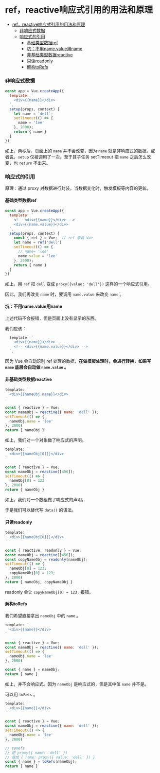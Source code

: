 # ref，reactive响应式引用的用法和原理

<!-- @import "[TOC]" {cmd="toc" depthFrom=1 depthTo=6 orderedList=false} -->

<!-- code_chunk_output -->

- [ref，reactive响应式引用的用法和原理](#refreactive响应式引用的用法和原理)
    - [非响应式数据](#非响应式数据)
    - [响应式的引用](#响应式的引用)
      - [基础类型数据ref](#基础类型数据ref)
      - [坑：不用name.value用name](#坑不用namevalue用name)
      - [非基础类型数据reactive](#非基础类型数据reactive)
      - [只读readonly](#只读readonly)
      - [解构toRefs](#解构torefs)

<!-- /code_chunk_output -->

### 非响应式数据
```js
const app = Vue.createApp({
  template: `
    <div>{{name}}</div>
  `,
  setup(props, context) {
    let name = 'dell';
    setTimeout(() => {
      name = 'lee'
    }, 2000);
    return { name }
  }
})
```

如上，两秒后，页面上的 `name` 并不会改变，因为 `name` 就是非响应式的数据。或者说，`setup` 仅被调用了一次，至于其子任务 setTimeout 把 `name` 之后怎么改变，也 `return` 不出来。

### 响应式的引用
原理：通过 proxy 对数据进行封装，当数据变化时，触发模板等内容的更新。

#### 基础类型数据ref

```js
const app = Vue.createApp({
  template: `
    <!-- <div>{{name}}</div> -->
    <div>{{name.value}}</div>
  `,
  setup(props, context) {
    const { ref } = Vue;  // ref 来自 Vue
    let name = ref('dell')
    setTimeout(() => {
      // name= 'lee'
      name.value = 'lee'
    }, 2000);
    return { name }
  }
})
```

如上，用 `ref` 把 `dell` 变成 `proxy({value: 'dell'})` 这样的一个响应式引用。

因此，我们再改变 `name` 时，要调用 `name.value` 来改变 `name` 。

#### 坑：不用name.value用name
上述代码不会报错，但是页面上没有显示的东西。

我们应该：
```js
  template: `
    <div>{{name}}</div>
    <!-- <div>{{name.value}}</div> -->
  `,
```

因为 Vue 会自动识别 ref 处理的数据，**在做模板处理时，会进行转换，如果写 `name` 底层会自动做 `name.value` 。**

#### 非基础类型数据reactive
```js
template: `
  <div>{{nameObj.name}}</div>
`

const { reactive } = Vue;
const nameObj = reactive({ name: 'dell' });
setTimeout(() => {
  nameObj.name = 'lee'
}, 2000)
return { nameObj }
```

如上，我们对一个对象做了响应式的声明。

```js
template: `
  <div>{{nameObj[0]}}</div>
`

const { reactive } = Vue;
const nameObj = reactive([456]);
setTimeout(() => {
  nameObj[0] = 123
}, 2000)
return { nameObj }
```

如上，我们对一个数组做了响应式的声明。

于是我们可以替代写 `data()` 的语法。

#### 只读readonly
```js
template: `
  <div>{{nameObj[0]}}</div>
`

const { reactive, readonly } = Vue;
const nameObj = reactive([456]);
const copyNameObj = readonly(nameObj);
setTimeout(() => {
  nameObj[0] = 123;
  copyNameObj[0] = 123;
}, 2000)
return { nameObj, copyNameObj }
```

readonly 会让 `copyNameObj[0] = 123;` 报错。

#### 解构toRefs
我们希望直接拿出 `nameObj` 中的 `name` 。

```js
template: `
  <div>{{name}}</div>
`

const { reactive } = Vue;
const nameObj = reactive({ name: 'dell' });
setTimeout(() => {
  nameObj.name = 'lee'
}, 2000)

const { name } = nameObj;
return { name }
```

如上，并不会响应式。因为 `nameObj` 是响应式的，但是其中值 `name` 并不是。

可以用 `toRefs` 。

```js
template: `
  <div>{{name}}</div>
`

const { reactive } = Vue;
const nameObj = reactive({ name: 'dell' });
setTimeout(() => {
  nameObj.name = 'lee'
}, 2000)

// toRefs
// 把 proxy({ name: 'dell' })
// 变成 { name: proxy({ value: 'dell' }) }
const { name } = toRefs(nameObj);
return { name }
```
